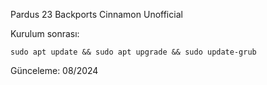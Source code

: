 Pardus 23 Backports Cinnamon Unofficial

Kurulum sonrası:

```
sudo apt update && sudo apt upgrade && sudo update-grub
```

Günceleme: 08/2024
